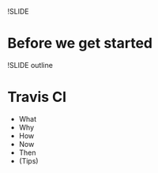 !SLIDE
# Before we get started

!SLIDE outline
# Travis CI
* What
* Why
* How
* Now
* Then
* (Tips)
